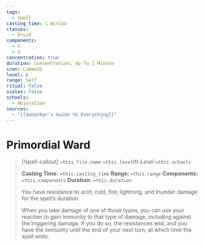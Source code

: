 ```yaml
---
tags:
  - Spell
casting_time: 1 Action
classes:
  - Druid
components:
  - S
  - V
concentration: true
duration: Concentration, Up To 1 Minute
icon: LiWand2
level: 6
range: Self
ritual: false
scales: false
schools:
  - Abjuration
sources:
  - "[[Xanathar's Guide to Everything]]"
---
```


# Primordial Ward

>[!spell-callout] `=this.file.name`
>*`=this.level`th-Level `=this.schools`*
>
>**Casting Time:** `=this.casting_time`
>**Range:** `=this.range`
>**Components:** `=this.components`
>**Duration:** `=this.duration`
>
>You have resistance to acid, cold, fire, lightning, and thunder damage for the spell’s duration.
>
>When you take damage of one of those types, you can use your reaction to gain immunity to that type of damage, including against the triggering damage. If you do so, the resistances end, and you have the immunity until the end of your next turn, at which time the spell ends.
>
>
